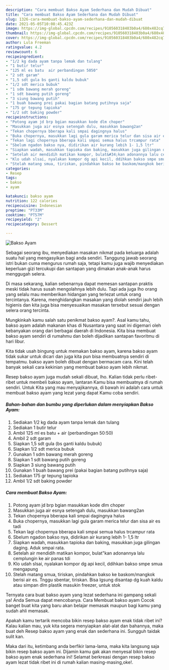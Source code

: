 ```yaml
---
description: "Cara membuat Bakso Ayam Sederhana dan Mudah Dibuat"
title: "Cara membuat Bakso Ayam Sederhana dan Mudah Dibuat"
slug: 1326-cara-membuat-bakso-ayam-sederhana-dan-mudah-dibuat
date: 2021-05-05T10:08:45.423Z
image: https://img-global.cpcdn.com/recipes/910560318403b0a4/680x482cq70/bakso-ayam-foto-resep-utama.jpg
thumbnail: https://img-global.cpcdn.com/recipes/910560318403b0a4/680x482cq70/bakso-ayam-foto-resep-utama.jpg
cover: https://img-global.cpcdn.com/recipes/910560318403b0a4/680x482cq70/bakso-ayam-foto-resep-utama.jpg
author: Lula Freeman
ratingvalue: 4.2
reviewcount: 6
recipeingredient:
- "1/2 kg dada ayam tanpa lemak dan tulang"
- "1 butir telur"
- "125 ml es batu  air perbandingan 5050"
- "2 sdt garam"
- "1,5 sdt gula bs ganti kaldu bubuk"
- "1/2 sdt merica bubuk"
- "1 sdm bawang merah goreng"
- "1 sdt bawang putih goreng"
- "3 siung bawang putih"
- "1 buah bawang prei pakai bagian batang putihnya saja"
- "175 gr tepung tapioka"
- "1/2 sdt baking powder"
recipeinstructions:
- "Potong ayam jd brp bgian masukkan kode dlm choper"
- "Masukkan juga air esnya setengah dulu, masukkan bawang2an"
- "Tekan chopernya bberapa kali smpai dagingnya halus"
- "Buka chopernya, masukkan lagi gula garam merica telur dan sisa air es tadi"
- "Tekan lagi chopernya bberapa kali smpai semua halus trcampur rata"
- "Sbelum ngadon bakso nya, didirikan air kurang lebih 1- 1,5 ltr"
- "Siapkan wadah, masukkan tapioka dan baking, masukkan juga gilingan daging. Aduk smpai rata."
- "Setelah air mendidih matikan kompor, bulat&#34;kan adonannya lalu cemplungin ke air panas tdi"
- "Klo udah slsai, nyalakan kompor dg api kecil, ddihkan bakso smpe smua mengapung"
- "Stelah matang smua, tiriskan, pindahkan bakso ke baskom/mangkok berisi air es. Tnggu sbentar, tiriskan. Bisa lgsung disantap dg kuah kaldu atau simpan dlm plastik masukin freezer, untuk stok"
categories:
- Resep
tags:
- bakso
- ayam

katakunci: bakso ayam 
nutrition: 122 calories
recipecuisine: Indonesian
preptime: "PT33M"
cooktime: "PT57M"
recipeyield: "2"
recipecategory: Dessert

---
```



![Bakso Ayam](https://img-global.cpcdn.com/recipes/910560318403b0a4/680x482cq70/bakso-ayam-foto-resep-utama.jpg)

Sebagai seorang ibu, menyediakan masakan nikmat pada keluarga adalah suatu hal yang mengasyikan bagi anda sendiri. Tanggung jawab seorang istri bukan cuma mengurus rumah saja, tetapi kamu juga wajib menyediakan keperluan gizi tercukupi dan santapan yang dimakan anak-anak harus menggugah selera.

Di masa  sekarang, kalian sebenarnya dapat memesan santapan praktis meski tidak harus susah mengolahnya lebih dulu. Tapi ada juga lho orang yang selalu mau memberikan hidangan yang terlezat untuk orang tercintanya. Karena, menghidangkan masakan yang diolah sendiri jauh lebih higienis dan kita juga bisa menyesuaikan masakan tersebut sesuai dengan selera orang tercinta. 



Mungkinkah kamu salah satu penikmat bakso ayam?. Asal kamu tahu, bakso ayam adalah makanan khas di Nusantara yang saat ini digemari oleh kebanyakan orang dari berbagai daerah di Indonesia. Kita bisa membuat bakso ayam sendiri di rumahmu dan boleh dijadikan santapan favoritmu di hari libur.

Kita tidak usah bingung untuk memakan bakso ayam, karena bakso ayam tidak sukar untuk dicari dan juga kita pun bisa membuatnya sendiri di tempatmu. bakso ayam boleh dibuat dengan bermacam cara. Kini telah banyak sekali cara kekinian yang membuat bakso ayam lebih nikmat.

Resep bakso ayam juga mudah sekali dibuat, lho. Kalian tidak perlu ribet-ribet untuk membeli bakso ayam, lantaran Kamu bisa membuatnya di rumah sendiri. Untuk Kita yang mau menyajikannya, di bawah ini adalah cara untuk membuat bakso ayam yang lezat yang dapat Kamu coba sendiri.

<!--inarticleads1-->

##### Bahan-bahan dan bumbu yang diperlukan dalam menyiapkan Bakso Ayam:

1. Sediakan 1/2 kg dada ayam tanpa lemak dan tulang
1. Sediakan 1 butir telur
1. Ambil 125 ml es batu + air (perbandingan 50:50)
1. Ambil 2 sdt garam
1. Siapkan 1,5 sdt gula (bs ganti kaldu bubuk)
1. Siapkan 1/2 sdt merica bubuk
1. Gunakan 1 sdm bawang merah goreng
1. Siapkan 1 sdt bawang putih goreng
1. Siapkan 3 siung bawang putih
1. Gunakan 1 buah bawang prei (pakai bagian batang putihnya saja)
1. Sediakan 175 gr tepung tapioka
1. Ambil 1/2 sdt baking powder




<!--inarticleads2-->

##### Cara membuat Bakso Ayam:

1. Potong ayam jd brp bgian masukkan kode dlm choper
1. Masukkan juga air esnya setengah dulu, masukkan bawang2an
1. Tekan chopernya bberapa kali smpai dagingnya halus
1. Buka chopernya, masukkan lagi gula garam merica telur dan sisa air es tadi
1. Tekan lagi chopernya bberapa kali smpai semua halus trcampur rata
1. Sbelum ngadon bakso nya, didirikan air kurang lebih 1- 1,5 ltr
1. Siapkan wadah, masukkan tapioka dan baking, masukkan juga gilingan daging. Aduk smpai rata.
1. Setelah air mendidih matikan kompor, bulat&#34;kan adonannya lalu cemplungin ke air panas tdi
1. Klo udah slsai, nyalakan kompor dg api kecil, ddihkan bakso smpe smua mengapung
1. Stelah matang smua, tiriskan, pindahkan bakso ke baskom/mangkok berisi air es. Tnggu sbentar, tiriskan. Bisa lgsung disantap dg kuah kaldu atau simpan dlm plastik masukin freezer, untuk stok




Ternyata cara buat bakso ayam yang lezat sederhana ini gampang sekali ya! Anda Semua dapat mencobanya. Cara Membuat bakso ayam Cocok banget buat kita yang baru akan belajar memasak maupun bagi kamu yang sudah ahli memasak.

Apakah kamu tertarik mencoba bikin resep bakso ayam enak tidak ribet ini? Kalau kalian mau, yuk kita segera menyiapkan alat-alat dan bahannya, maka buat deh Resep bakso ayam yang enak dan sederhana ini. Sungguh taidak sulit kan. 

Maka dari itu, ketimbang anda berfikir lama-lama, maka kita langsung saja bikin resep bakso ayam ini. Dijamin kamu gak akan menyesal bikin resep bakso ayam enak sederhana ini! Selamat berkreasi dengan resep bakso ayam lezat tidak ribet ini di rumah kalian masing-masing,oke!.

